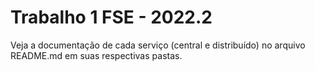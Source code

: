 # Trabalho 1 FSE - 2022.2

Veja a documentação de cada serviço (central e distribuído) no arquivo README.md em suas respectivas pastas.
